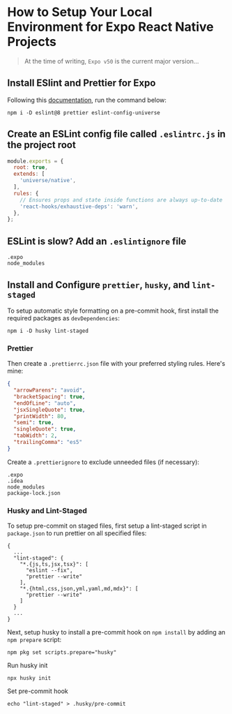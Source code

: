 # How to Setup Your Local Environment for Expo React Native Projects

> At the time of writing, `Expo v50` is the current major version...

## Install ESlint and Prettier for Expo

Following this [documentation](https://docs.expo.dev/guides/using-eslint/), run the command below:

```
npm i -D eslint@8 prettier eslint-config-universe
```

## Create an ESLint config file called `.eslintrc.js` in the project root

```javascript
module.exports = {
  root: true,
  extends: [
    'universe/native',
  ],
  rules: {
    // Ensures props and state inside functions are always up-to-date
    'react-hooks/exhaustive-deps': 'warn',
  },
};
```

## ESLint is slow? Add an `.eslintignore` file

```
.expo
node_modules
```

## Install and Configure `prettier`, `husky`, and `lint-staged`

To setup automatic style formatting on a pre-commit hook, first install the required packages as `devDependencies`:

```
npm i -D husky lint-staged
```

### Prettier

Then create a `.prettierrc.json` file with your preferred styling rules. Here's mine:

```json
{
  "arrowParens": "avoid",
  "bracketSpacing": true,
  "endOfLine": "auto",
  "jsxSingleQuote": true,
  "printWidth": 80,
  "semi": true,
  "singleQuote": true,
  "tabWidth": 2,
  "trailingComma": "es5"
}
```

Create a `.prettierignore` to exclude unneeded files (if necessary):
```
.expo
.idea
node_modules
package-lock.json
```

### Husky and Lint-Staged

To setup pre-commit on staged files, first setup a lint-staged script in `package.json` to run prettier on all specified files:

```
{
  ...
  "lint-staged": {
    "*.{js,ts,jsx,tsx}": [
      "eslint --fix",
      "prettier --write"
    ],
    "*.{html,css,json,yml,yaml,md,mdx}": [
      "prettier --write"
    ]
  }
  ...
}
```

Next, setup husky to install a pre-commit hook on `npm install` by adding an `npm prepare` script:

```
npm pkg set scripts.prepare="husky"
```

Run husky init

```
npx husky init
```

Set pre-commit hook

```
echo "lint-staged" > .husky/pre-commit
```
